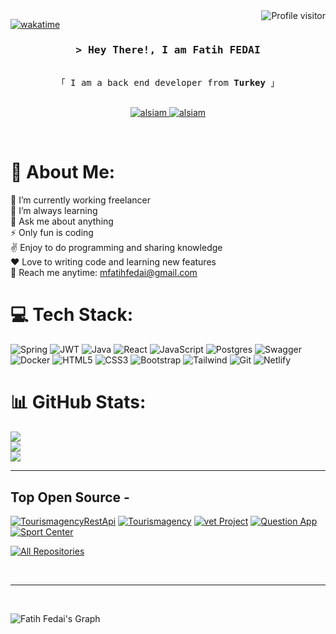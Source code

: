 
<a href="https://visitcount.itsvg.in">
  <img align="right" src="https://visitcount.itsvg.in/api?id=mfatihfedai&icon=0&color=0" alt="Profile visitor" />
</a>

[![wakatime](https://wakatime.com/badge/user/afc97682-aef8-40d5-a431-64dd371252a5.svg)](https://wakatime.com/@afc97682-aef8-40d5-a431-64dd371252a5)


<!-- Intro  -->
<h3 align="center">
        <samp>&gt; Hey There!, I am
                <b>Fatih FEDAI</b>
        </samp>
</h3>



<p align="center"> 
  <samp>
    <br>
    「 I am a back end developer from <b>Turkey</b> 」
    <br>
    <br>
  </samp>
</p>

<p align="center">
 <a href="https://linkedin.com/in/fatih-fedai" target="_blank">
  <img src="https://img.shields.io/badge/LinkedIn-0077B5?style=for-the-badge&logo=linkedin&logoColor=white" alt="alsiam"/>
 </a>
 <a href="https://instagram.com/fatihfedaii" target="_blank">
  <img src="https://img.shields.io/badge/Instagram-fe4164?style=for-the-badge&logo=instagram&logoColor=white" alt="alsiam" />
 </a> 
</p>
<br />


# 💫 About Me:
🔭 I’m currently working freelancer<br>🌱 I’m always learning <br>💬 Ask me about anything<br>⚡ Only fun is coding<br>✌️ Enjoy to do programming and sharing knowledge<br>❤️ Love to writing code and learning new features<br>📧 Reach me anytime: mfatihfedai@gmail.com<br>




# 💻 Tech Stack:
![Spring](https://img.shields.io/badge/spring-%236DB33F.svg?style=for-the-badge&logo=spring&logoColor=white) 
![JWT](https://img.shields.io/badge/JWT-black?style=for-the-badge&logo=JSON%20web%20tokens) 
![Java](https://img.shields.io/badge/java-%23ED8B00.svg?style=for-the-badge&logo=openjdk&logoColor=white) 
![React](https://img.shields.io/badge/react-%2320232a.svg?style=for-the-badge&logo=react&logoColor=%2361DAFB) 
![JavaScript](https://img.shields.io/badge/javascript-%23323330.svg?style=for-the-badge&logo=javascript&logoColor=%23F7DF1E) 
![Postgres](https://img.shields.io/badge/postgres-%23316192.svg?style=for-the-badge&logo=postgresql&logoColor=white) 
![Swagger](https://img.shields.io/badge/-Swagger-%23Clojure?style=for-the-badge&logo=swagger&logoColor=white) 
![Docker](https://img.shields.io/badge/docker-%230db7ed.svg?style=for-the-badge&logo=docker&logoColor=white)
![HTML5](https://img.shields.io/badge/html5-%23E34F26.svg?style=for-the-badge&logo=html5&logoColor=white) 
![CSS3](https://img.shields.io/badge/css3-%231572B6.svg?style=for-the-badge&logo=css3&logoColor=white) 
![Bootstrap](https://img.shields.io/badge/bootstrap-%238511FA.svg?style=for-the-badge&logo=bootstrap&logoColor=white) 
![Tailwind](https://img.shields.io/badge/Tailwind_CSS-38B2AC?style=for-the-badge&logo=tailwind-css&logoColor=white) 
![Git](https://img.shields.io/badge/git-%23F05033.svg?style=for-the-badge&logo=git&logoColor=white) 
![Netlify](https://img.shields.io/badge/netlify-%23000000.svg?style=for-the-badge&logo=netlify&logoColor=#00C7B7) 
# 📊 GitHub Stats:
![](https://github-readme-stats.vercel.app/api?username=mfatihfedai&theme=dark&hide_border=true&include_all_commits=true&count_private=true)<br/>
![](https://github-readme-streak-stats.herokuapp.com/?user=mfatihfedai&theme=dark&hide_border=true)<br/>
![](https://github-readme-stats.vercel.app/api/top-langs/?username=mfatihfedai&theme=dark&hide_border=true&include_all_commits=true&count_private=true&layout=compact)

---




## Top Open Source -
[![TourismagencyRestApi](https://github-readme-stats.vercel.app/api/pin/?username=mfatihfedai&repo=TourismAgencyRestApi&border_color=7F3FBF&bg_color=0D1117&title_color=C9D1D9&text_color=8B949E&icon_color=7F3FBF)](https://github.com/mfatihfedai/TourismAgencyRestApi)
[![Tourismagency](https://github-readme-stats.vercel.app/api/pin/?username=mfatihfedai&repo=TourismAgency&border_color=7F3FBF&bg_color=0D1117&title_color=C9D1D9&text_color=8B949E&icon_color=7F3FBF)](https://github.com/mfatihfedai/TourismAgency)
[![vet Project](https://github-readme-stats.vercel.app/api/pin/?username=mfatihfedai&repo=Vet-Project&border_color=7F3FBF&bg_color=0D1117&title_color=C9D1D9&text_color=8B949E&icon_color=7F3FBF)](https://github.com/mfatihfedai/Vet-Project)
[![Question App](https://github-readme-stats.vercel.app/api/pin/?username=mfatihfedai&repo=Question-app&border_color=7F3FBF&bg_color=0D1117&title_color=C9D1D9&text_color=8B949E&icon_color=7F3FBF)](https://github.com/mfatihfedai/Question-app)
[![Sport Center](https://github-readme-stats.vercel.app/api/pin/?username=mfatihfedai&repo=Sport-Center&border_color=7F3FBF&bg_color=0D1117&title_color=C9D1D9&text_color=8B949E&icon_color=7F3FBF)](https://github.com/mfatihfedai/Sport-Center)

<p align="left">
  <a href="https://github.com/mfatihfedai?tab=repositories" target="_blank"><img alt="All Repositories" title="All Repositories" src="https://img.shields.io/badge/-All%20Repos-2962FF?style=for-the-badge&logo=koding&logoColor=white"/></a>
</p>

<br/>
<hr/>
<br/>



![Fatih Fedai's Graph](https://github-readme-activity-graph.vercel.app/graph?username=mfatihfedai&custom_title=Fatih%20Fedai%27s%20GitHub%20Activity%20Graph&bg_color=0D1117&color=7F3FBF&line=7F3FBF&point=7F3FBF&area_color=FFFFFF&title_color=FFFFFF&area=true)
